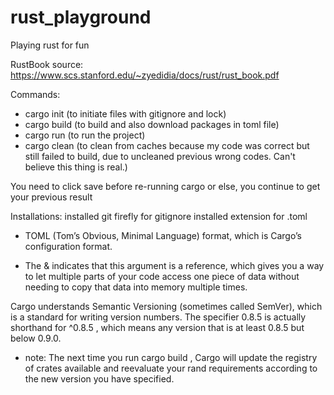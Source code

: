 # rust_playground
Playing rust for fun

RustBook source: https://www.scs.stanford.edu/~zyedidia/docs/rust/rust_book.pdf

Commands:
- cargo init (to initiate files with gitignore and lock)
- cargo build (to build and also download packages in toml file)
- cargo run (to run the project)
- cargo clean (to clean from caches because my code was correct but still failed to build, due to uncleaned previous wrong codes. Can't believe this thing is real.)

You need to click save before re-running cargo or else, you continue to get your previous result

Installations:
installed git firefly for gitignore
installed extension for .toml

- TOML (Tom’s Obvious, Minimal Language) format, which is Cargo’s
configuration format.

- The & indicates that this argument is a reference, which gives you a way to let multiple parts
of your code access one piece of data without needing to copy that data into memory
multiple times.


Cargo understands Semantic Versioning (sometimes called SemVer), which is a standard for writing version numbers. The specifier 0.8.5 is actually shorthand for ^0.8.5 , which means any version that is at least 0.8.5 but below 0.9.0.

- note: The next time you run cargo build , Cargo will update the registry of crates available and reevaluate your rand requirements according to the new version you have specified.
